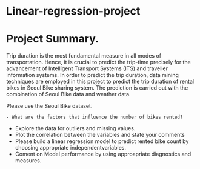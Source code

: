 # Linear-regression-project

# Project Summary.

Trip duration is the most fundamental measure in all modes of transportation. Hence, it is crucial to predict the trip-time precisely for the advancement of Intelligent Transport Systems (ITS) and traveller information systems. In order to predict the trip duration, data mining techniques are employed in this project to predict the trip duration of rental bikes in Seoul Bike sharing system. The prediction is carried out with the combination of Seoul Bike data and weather data.

Please use the Seoul Bike dataset.

    - What are the factors that influence the number of bikes rented?
   -  Explore the data for outliers and missing values.
   -  Plot the correlation between the variables and state your comments
   -  Please build a linear regression model to predict rented bike count by choosing appropriate independentvariables.
   -  Coment on Model performance by using approapriate diagnostics and measures.
